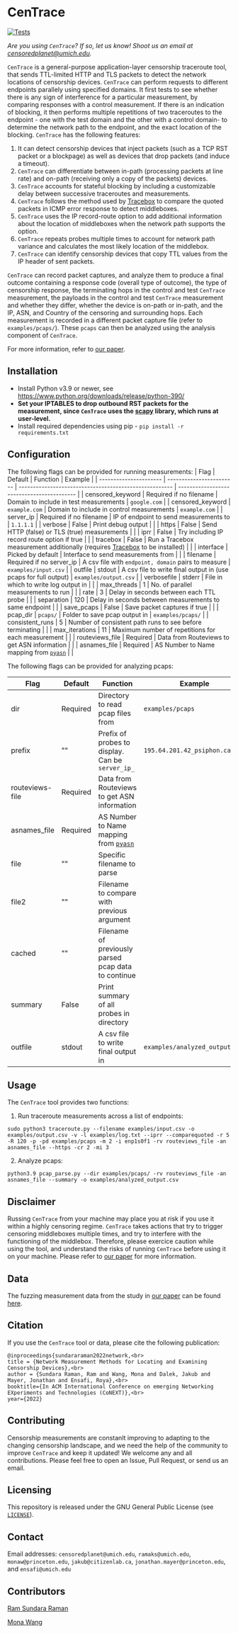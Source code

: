 # CenTrace
[![Tests](https://github.com/censoredplanet/CenTrace/workflows/Tests/badge.svg)](https://github.com/censoredplanet/Tests/actions)

*Are you using `CenTrace`? If so, let us know! Shoot us an email at censoredplanet@umich.edu.*

`CenTrace` is a general-purpose application-layer censorship traceroute tool, that sends TTL-limited HTTP and TLS packets to detect the network locations of censorship devices. `CenTrace` can perform requests to different endpoints parallely using specified domains. It first tests to see whether there is any sign of interference for a particular measurement, by comparing responses with a control measurement. If there is an indication of blocking, it then performs multiple repetitions of two traceroutes to the endpoint - one with the test domain and the other with a control domain- to determine the network path to the endpoint, and the exact location of the blocking. `CenTrace` has the following features:
1.  It can detect censorship devices that inject packets (such as a TCP RST packet or a blockpage) as well as devices that drop packets (and induce a timeout).
2.  `CenTrace` can differentiate between in-path (processing packets at line rate) and on-path (receiving only a copy of the packets) devices.  
3.  `CenTrace` accounts for stateful blocking by including a customizable delay between successive traceroutes and measurements. 
4.  `CenTrace` follows the method used by [Tracebox](http://www.tracebox.org/) to compare the quoted packets in ICMP error response to detect middleboxes. 
5.  `CenTrace` uses the IP record-route option to add additional information about the location of middleboxes when the network path supports the option. 
6.  `CenTrace` repeats probes multiple times to account for network path variance and calculates the most likely location of the middlebox. 
7.  `CenTrace` can identify censorship devices that copy TTL values from the IP header of sent packets. 

`CenTrace` can record packet captures, and analyze them to produce a final outcome containing a response code (overall type of outcome), the type of censorship response, the terminating hops in the control and test `CenTrace` measurement, the payloads in the control and test `CenTrace` measurement and whether they differ, whether the device is on-path or in-path, and the IP, ASN, and Country of the censoring and surrounding hops. Each measurement is recorded in a different packet capture file (refer to `examples/pcaps/`). These `pcaps` can then be analyzed using the analysis component of `CenTrace`.

For more information, refer to [our paper](https://ramakrishnansr.org/publications). 

## Installation
- Install Python v3.9 or newer, see <https://www.python.org/downloads/release/python-390/>
- **Set your IPTABLES to drop outbound RST packets for the measurement, since `CenTrace` uses the [scapy](https://scapy.net/) library, which runs at user-level.**
- Install required dependencies using pip - `pip install -r requirements.txt`

## Configuration
The following flags can be provided for running measurements:
|         Flag           |          Default         |                       Function                         |                  Example                   |
| ---------------------- | ------------------------ | ------------------------------------------------------ | ------------------------------------------ |
| censored_keyword       | Required if no filename  | Domain to include in test measurements                 | `google.com`                               |
| censored_keyword       | `example.com`            | Domain to include in control measurements              | `example.com`                              |
| server_ip              | Required if no filename  | IP of endpoint to send measurements to                 | `1.1.1.1`                                  |
| verbose                | False                    | Print debug output                                     |                                            |
| https                  | False                    | Send HTTP (false) or TLS (true) measurements           |                                            |
| iprr                   | False                    | Try including IP record route option if true           |                                            |
| tracebox               | False                    | Run a Tracebox measurement additionally (requires [Tracebox](http://www.tracebox.org/) to be installed) |                                            |
| interface              | Picked by default        | Interface to send measurements from                    |                                            |
| filename               | Required if no server_ip | A csv file with `endpoint, domain` pairs to measure    | `examples/input.csv`                       |
| outfile                | stdout                   | A csv file to write final output in (use pcaps for full output)           | `examples/output.csv`                                           |
| verbosefile            | stderr                   | File in which to write log output in                   |                                            |
| max_threads            | 1                        | No. of parallel measurements to run                    |                                            |
| rate                   | 3                        | Delay in seconds between each TTL probe                |                                            |
| separation             | 120                      | Delay in seconds between measurements to same endpoint |                                            |
| save_pcaps             | False                    | Save packet captures if true                           |                                            |
| pcap_dir               | `pcaps/`                 | Folder to save pcap output in                          | `examples/pcaps/`                          |
| consistent_runs        | 5                        | Number of consistent path runs to see before terminating   |                                            |
| max_iterations         | 11                       | Maximum number of repetitions for each measurement     |                                            |
| routeviews_file        | Required                 | Data from Routeviews to get ASN information            |                                            |
| asnames_file           | Required                 | AS Number to Name mapping from [`pyasn`](https://github.com/hadiasghari/pyasn/blob/master/pyasn-utils/pyasn_util_asnames.py)                 |                                            |

The following flags can be provided for analyzing pcaps:

|         Flag           |          Default         |                       Function                         |           Example             |
| ---------------------- | ------------------------ | ------------------------------------------------------ | ----------------------------- |
| dir                    | Required                 | Directory to read pcap files from                      | `examples/pcaps`              |
| prefix                 | ""                       | Prefix of probes to display. Can be `server_ip_`        | `195.64.201.42_psiphon.ca`   |
| routeviews-file        | Required                 | Data from Routeviews to get ASN information            |                               |
| asnames_file           | Required                 | AS Number to Name mapping from [`pyasn`](https://github.com/hadiasghari/pyasn/blob/master/pyasn-utils/pyasn_util_asnames.py)                 |                                            |
| file                  | ""                       | Specific filename to parse                             |                               |
| file2                 | ""                       | Filename to compare with previous argument             |                               |
| cached                | ""                       | Filename of previously parsed pcap data to continue    |                               |
| summary               | False                    | Print summary of all probes in directory               |                               |
| outfile                | stdout                  | A csv file to write final output in                   | `examples/analyzed_output.csv`|

 
## Usage
The `CenTrace` tool provides two functions:
1. Run traceroute measurements across a list of endpoints: 
```
sudo python3 traceroute.py --filename examples/input.csv -o examples/output.csv -v -l examples/log.txt --iprr --comparequoted -r 5 -R 120 -p -pd examples/pcaps -m 2 -i enp1s0f1 -rv routeviews_file -an asnames_file --https -cr 2 -mi 3
```
2. Analyze pcaps:
 ```
python3.9 pcap_parse.py --dir examples/pcaps/ -rv routeviews_file -an asnames_file --summary -o examples/analyzed_output.csv 
```

## Disclaimer
Russing `CenTrace` from your machine may place you at risk if you use it within a highly censoring regime. `CenTrace` takes actions that try to trigger censoring middleboxes multiple times, and try to interfere with the functioning of the middlebox. Therefore, please exercice caution while using the tool, and understand the risks of running `CenTrace` before using it on your machine. Please refer to [our paper](https://ramakrishnansr.org/publications) for more information. 

## Data
The fuzzing measurement data from the study in [our paper](https://ramakrishnansr.org/publications) can be found [here](https://drive.google.com/drive/folders/1pZWOJWDnX_0_BmXrfvC_9WOrurcPZ4lF?usp=sharing). 

## Citation
If you use the `CenTrace` tool or data, please cite the following publication:
```
@inproceedings{sundararaman2022network,<br>
title = {Network Measurement Methods for Locating and Examining Censorship Devices},<br>
author = {Sundara Raman, Ram and Wang, Mona and Dalek, Jakub and Mayer, Jonathan and Ensafi, Roya},<br>
booktitle={In ACM International Conference on emerging Networking EXperiments and Technologies (CoNEXT)},<br>
year={2022}
```

## Contributing
Censorship measurements are constanlt improving to adapting to the changing censorship landscape, and we need the help of the community to improve `CenTrace` and keep it updated! We welcome any and all contributions. Please feel free to open an Issue, Pull Request, or send us an email.

## Licensing
This repository is released under the GNU General Public License (see [`LICENSE`](LICENSE)).

## Contact
Email addresses: `censoredplanet@umich.edu`, `ramaks@umich.edu`, `monaw@princeton.edu`, `jakub@citizenlab.ca`, `jonathan.mayer@princeton.edu`, and `ensafi@umich.edu`

## Contributors

[Ram Sundara Raman](https://github.com/ramakrishnansr)

[Mona Wang](https://github.com/m0namon)


